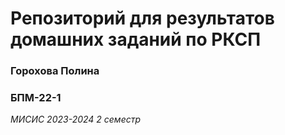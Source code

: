 # Репозиторий для результатов домашних заданий по РКСП

### Горохова Полина
### БПМ-22-1

*МИСИС 2023-2024 2 семестр*
